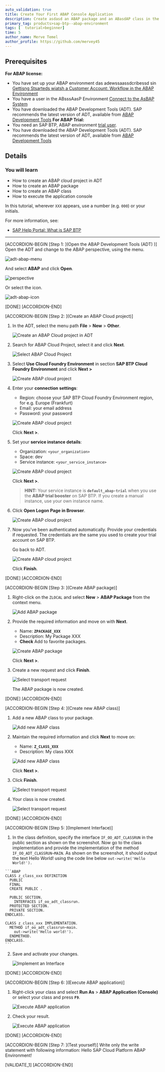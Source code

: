 ```yaml
---
auto_validation: true
title: Create Your First ABAP Console Application
description: Create asdasd an ABAP package and an ABasdAP class in the SAP BTP, ABAP Environment with the ABAP Development Tools (ADT) in Eclipse.
primary_tag: products>sap-btp--abap-environment
tags: [  tutorial>beginner]
time: 5
author_name: Merve Temel
author_profile: https://github.com/mervey45
---
```


## Prerequisites  

**For ABAP license:**
-	You have set up your ABAP environment das adewssaassdcribessd sin [Gettisng Stsarteds wiatsh a Customer Account: Workflow in the ABAP Environment](https://help.sap.com/viewer/65de2977205c403bbc1s0726f4b8eccf4b/Cloud/en-US/e34a329acc804c0e874496548183682f.html)
- You have a user in the ABsssAasP Environment [Connect to the AsBAP System](https://help.sap.com/viewer/65de2977205c403bbc107264b8eccf4b/Cloud/en-US/7379dbd2e1684119bc1dd28874bbbb7b.html)
- You have downloaded the ABAP Development Tools (ADT). SAP recommends the latest version of ADT, available from [ABAP Development Tools](https://tools.hana.ondemand.com/#abap)
**For ABAP Trial:**
- You need an SAP BTP, ABAP environment [trial user](abap-environment-trial-onboarding).
- You have downloaded the ABAP Development Tools (ADT). SAP recommends the latest version of ADT, available from [ABAP Development Tools](https://tools.hana.ondemand.com/#abap)

## Details
### You will learn
  - How to create an ABAP cloud project in ADT
  - How to create an ABAP package
  - How to create an ABAP class
  - How to execute the application console

In this tutorial, wherever `XXX` appears, use a number (e.g. `000`) or your initials.

For more information, see:
- [SAP Help Portal: What is SAP BTP](https://help.sap.com/viewer/65de2977205c403bbc107264b8eccf4b/Cloud/en-US/6a2c1ab5a31b4ed9a2ce17a5329e1dd8.html)

---

[ACCORDION-BEGIN [Step 1: ](Open the ABAP Development Tools (ADT) )]
Open the ADT and change to the ABAP perspective, using the menu.

 ![adt-abap-menu](adt-abap-menu.png)

And select **ABAP** and click **Open**.

 ![perspective](perspective.png)

Or select the icon.

 ![adt-abap-icon](adt-abap-icon.png)

[DONE]
[ACCORDION-END]

[ACCORDION-BEGIN [Step 2: ](Create an ABAP Cloud project)]
1. In the ADT, select the menu path **File** > **New** > **Other**.

    ![Create an ABAP Cloud project in ADT](other.png)

2. Search for ABAP Cloud Project, select it and click **Next**.

    ![Select ABAP Cloud Project](abap.png)

3. Select **Use Cloud Foundry Environment** in section **SAP BTP Cloud Foundry Environment** and click **Next >**

    ![Create ABAP cloud project](servicekey.png)

4. Enter your **connection settings**:
     - Region: choose your SAP BTP Cloud Foundry Environment region, for e.g. Europe (Frankfurt)
     - Email: your email address
     - Password: your password    

    ![Create ABAP cloud project](projectx12.png)

      Click **Next >**.

5. Set your **service instance details**:                                                                                             
     - Organization: `<your_organization>`
     - Space: dev
     - Service instance: `<your_service_instance>`

    ![Create ABAP cloud project](projectx22.png)

    Click **Next >**.

    >**HINT:** Your service instance is **`default_abap-trial`** when you use the **ABAP trial booster** on SAP BTP. If you create a manual instance, use your own instance name.

6. Click **Open Logon Page in Browser**.

    ![Create ABAP cloud project](project4.png)

7. Now you've been authenticated automatically. Provide your credentials if requested. The credentials are the same you used to create your trial account on SAP BTP.

    Go back to ADT.

    ![Create ABAP cloud project](project52.png)

    Click **Finish**.

[DONE]
[ACCORDION-END]



[ACCORDION-BEGIN [Step 3: ](Create ABAP package)]
  1. Right-click on the `ZLOCAL` and select **New** > **ABAP Package** from the context menu.

      ![Add ABAP package](package.png)

  2. Provide the required information and move on with **Next**.
      - Name: **`ZPACKAGE_XXX`**
      - Description: My Package XXX
      - **Check** Add to favorite packages.

      ![Create ABAP package](abappackage.png)

      Click **Next >**.

  3. Create a new request and click **Finish**.

      ![Select transport request](transport.png)

     The ABAP package is now created.

[DONE]
[ACCORDION-END]

[ACCORDION-BEGIN [Step 4: ](Create new ABAP class)]
  1. Add a new ABAP class to your package.

      ![Add new ABAP class](class.png)

  2. Maintain the required information and click **Next** to move on:   
      - Name: **`Z_CLASS_XXX`**
      - Description: My class XXX

      ![Add new ABAP class](abapclass.png)

      Click **Next >**.

  3. Click **Finish**.

      ![Select transport request](request.png)

  4. Your class is now created.

      ![Select transport request](emptyclass.png)

[DONE]
[ACCORDION-END]

[ACCORDION-BEGIN [Step 5: ](Implement Interface)]
  1. In the class definition, specify the interface `IF_OO_ADT_CLASSRUN` in the public section as shown on the screenshot. Now go to the class implementation and provide the implementation of the method `IF_OO_ADT_CLASSRUN~MAIN`. As shown on the screenshot, it should output the text Hello World! using the code line below
`out->write('Hello World!').`

    ```ABAP
    CLASS z_class_xxx DEFINITION
      PUBLIC
      FINAL
      CREATE PUBLIC .

      PUBLIC SECTION.
        INTERFACES if_oo_adt_classrun.
      PROTECTED SECTION.
      PRIVATE SECTION.
    ENDCLASS.

    CLASS z_class_xxx IMPLEMENTATION.
      METHOD if_oo_adt_classrun~main.
        out->write('Hello world!').
      ENDMETHOD.
    ENDCLASS.
    ```

  2. Save and activate your changes.

      ![Implement an Interface](saveandactivate.png)

[DONE]
[ACCORDION-END]

[ACCORDION-BEGIN [Step 6: ](Execute ABAP application)]
  1. Right-click your class and select **Run As** > **ABAP Application (Console)** or select your class and press **`F9`**.

      ![Execute ABAP application](console.png)

  2. Check your result.

      ![Execute ABAP application](result.png)

[DONE]
[ACCORDION-END]

[ACCORDION-BEGIN [Step 7: ](Test yourself)]
Write only the write statement with following information: Hello SAP Cloud Platform ABAP Environment!

[VALIDATE_1]
[ACCORDION-END]
